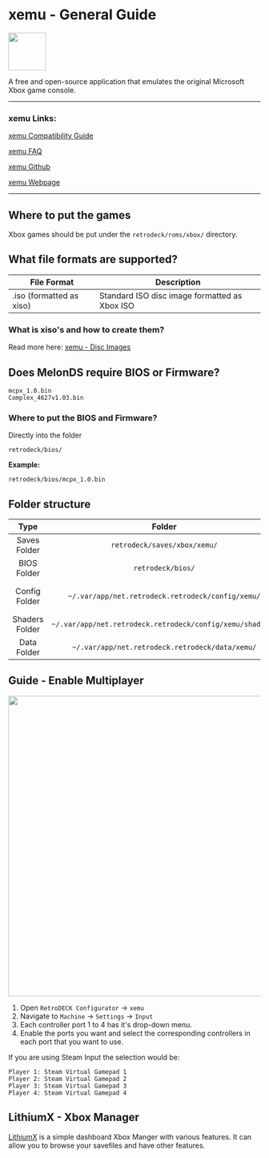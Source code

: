 # xemu - General Guide

<img src="../../../wiki_images/logos/xemu-logo.png" width="75">

A free and open-source application that emulates the original Microsoft Xbox game console.

---

### xemu Links:

[xemu Compatibility Guide](https://xemu.app/#compatibility)

[xemu FAQ](https://xemu.app/docs/faq/)

[xemu Github](https://github.com/xemu-project/xemu)

[xemu Webpage](https://xemu.app/)

---

## Where to put the games
Xbox games should be put under the `retrodeck/roms/xbox/` directory.

## What file formats are supported?

| File Format | Description |
|-------------|-------------|
| .iso (formatted as xiso) | Standard ISO disc image formatted as Xbox ISO |

### What is xiso's and how to create them? 

Read more here: [xemu - Disc Images ](https://xemu.app/docs/disc-images/)

## Does MelonDS require BIOS or Firmware?

```
mcpx_1.0.bin
Complex_4627v1.03.bin
```

### Where to put the BIOS and Firmware?

Directly into the folder

`retrodeck/bios/`

**Example:**

`retrodeck/bios/mcpx_1.0.bin`

## Folder structure

| Type    | Folder                 |      Comment     | 
|  :---:  |  :---:                 |      :---:     |
| Saves Folder |`retrodeck/saves/xbox/xemu/` |                               |  
| BIOS Folder | `retrodeck/bios/` | |
| Config Folder |`~/.var/app/net.retrodeck.retrodeck/config/xemu/`         |   `xemu.toml` , shaders folder, shader_cache_list|
| Shaders Folder |`~/.var/app/net.retrodeck.retrodeck/config/xemu/shaders/`         |   |
| Data Folder |`~/.var/app/net.retrodeck.retrodeck/data/xemu/`         |   |

## Guide - Enable Multiplayer 

<img src="../../../wiki_images/emulators/xemu/xemu-input-menu.png" width="600">

1. Open `RetroDECK Configurator` -> `xemu`
2. Navigate to `Machine` -> `Settings` -> `Input`
3. Each controller port 1 to 4 has it's drop-down menu. 
4. Enable the ports you want and select the corresponding controllers in each port that you want to use.

If you are using Steam Input the selection would be:

```
Player 1: Steam Virtual Gamepad 1
Player 2: Steam Virtual Gamepad 2
Player 3: Steam Virtual Gamepad 3
Player 4: Steam Virtual Gamepad 4
```
## LithiumX - Xbox Manager

[LithiumX](https://github.com/Ryzee119/LithiumX) is a simple dashboard Xbox Manger with various features. It can allow you to browse your savefiles and have other features.
